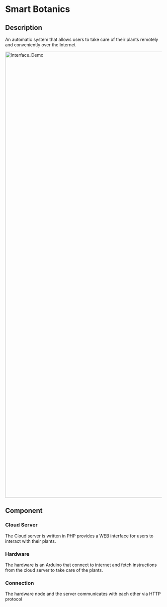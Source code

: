 # Smart Botanics 
## Description
An automatic system that allows users to take care of their plants remotely and conveniently over the Internet

<img width="1433" alt="Interface_Demo" src="https://github.com/MinhThong14/Smart-Botanics/assets/64180472/e0d3e272-3f77-4968-8d3b-91c14ba9665d">

## Component
### Cloud Server
The Cloud server is written in PHP provides a WEB interface for users to interact with their plants.
### Hardware
The hardware is an Arduino that connect to internet and fetch instructions from the cloud server to take care of the plants.
### Connection
The hardware node and the server communicates with each other via HTTP protocol
